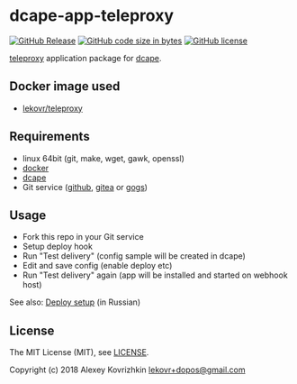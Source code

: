 # dcape-app-teleproxy

[![GitHub Release][1]][2] [![GitHub code size in bytes][3]]() [![GitHub license][4]][5]

[1]: https://img.shields.io/github/release/dopos/dcape-app-teleproxy.svg
[2]: https://github.com/dopos/dcape-app-teleproxy/releases
[3]: https://img.shields.io/github/languages/code-size/dopos/dcape-app-teleproxy.svg
[4]: https://img.shields.io/github/license/dopos/dcape-app-teleproxy.svg
[5]: LICENSE

[teleproxy](https://about.teleproxy.com/) application package for [dcape](https://github.com/dopos/dcape).

## Docker image used

* [lekovr/teleproxy](https://hub.docker.com/r/lekovr/teleproxy/)

## Requirements

* linux 64bit (git, make, wget, gawk, openssl)
* [docker](http://docker.io)
* [dcape](https://github.com/dopos/dcape)
* Git service ([github](https://github.com), [gitea](https://gitea.io) or [gogs](https://gogs.io))

## Usage

* Fork this repo in your Git service
* Setup deploy hook
* Run "Test delivery" (config sample will be created in dcape)
* Edit and save config (enable deploy etc)
* Run "Test delivery" again (app will be installed and started on webhook host)

See also: [Deploy setup](https://github.com/dopos/dcape/blob/master/DEPLOY.md) (in Russian)

## License

The MIT License (MIT), see [LICENSE](LICENSE).

Copyright (c) 2018 Alexey Kovrizhkin <lekovr+dopos@gmail.com>
